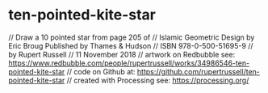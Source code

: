 # ten-pointed-kite-star
// Draw a 10 pointed star from page 205 of
// Islamic Geometric Design by Eric Broug Published by Thames & Hudson
// ISBN 978-0-500-51695-9
// by Rupert Russell
// 11 November 2018
// artwork on Redbubble see: https://www.redbubble.com/people/rupertrussell/works/34986546-ten-pointed-kite-star
// code on Github at: https://github.com/rupertrussell/ten-pointed-kite-star
// created with Processing see: https://processing.org/
